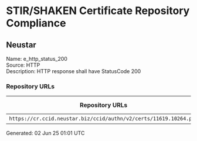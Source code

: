 # STIR/SHAKEN Certificate Repository Compliance

## Neustar

Name: e_http_status_200\
Source: HTTP\
Description: HTTP response shall have StatusCode 200
### Repository URLs

| Repository URLs | Not After |  Problems | Link |
|-----------------|-----------|-----------|------|
| `https://cr.ccid.neustar.biz/ccid/authn/v2/certs/11619.10264.pem` |  | true | [view](../../REPOS/82044078a3018adda0950494e5cf702c898eda74/README.md) |


Generated: 02 Jun 25 01:01 UTC